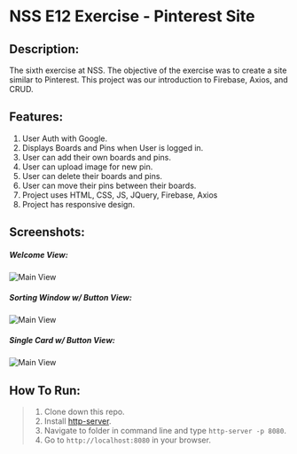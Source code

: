 # NSS E12 Exercise - Pinterest Site


## Description:
The sixth exercise at NSS. The objective of the exercise was to create a site similar to Pinterest. This project was our introduction to Firebase, Axios, and CRUD.

## Features:
1. User Auth with Google. 
1. Displays Boards and Pins when User is logged in.
1. User can add their own boards and pins.
1. User can upload image for new pin.
1. User can delete their boards and pins.
1. User can move their pins between their boards. 
1. Project uses HTML, CSS, JS, JQuery, Firebase, Axios
1. Project has responsive design.

## Screenshots:
##### Welcome View:
![Main View](images/sortinghat1.jpg)
##### Sorting Window w/ Button View:
![Main View](images/sortinghat2.jpg)
##### Single Card w/ Button View:
![Main View](images/sortinghat3.jpg)

## How To Run:
>1. Clone down this repo.
>1. Install [http-server](https://www.npmjs.com/package/http-server).
>1. Navigate to folder in command line and type `http-server -p 8080`.
>1. Go to `http://localhost:8080` in your browser.
